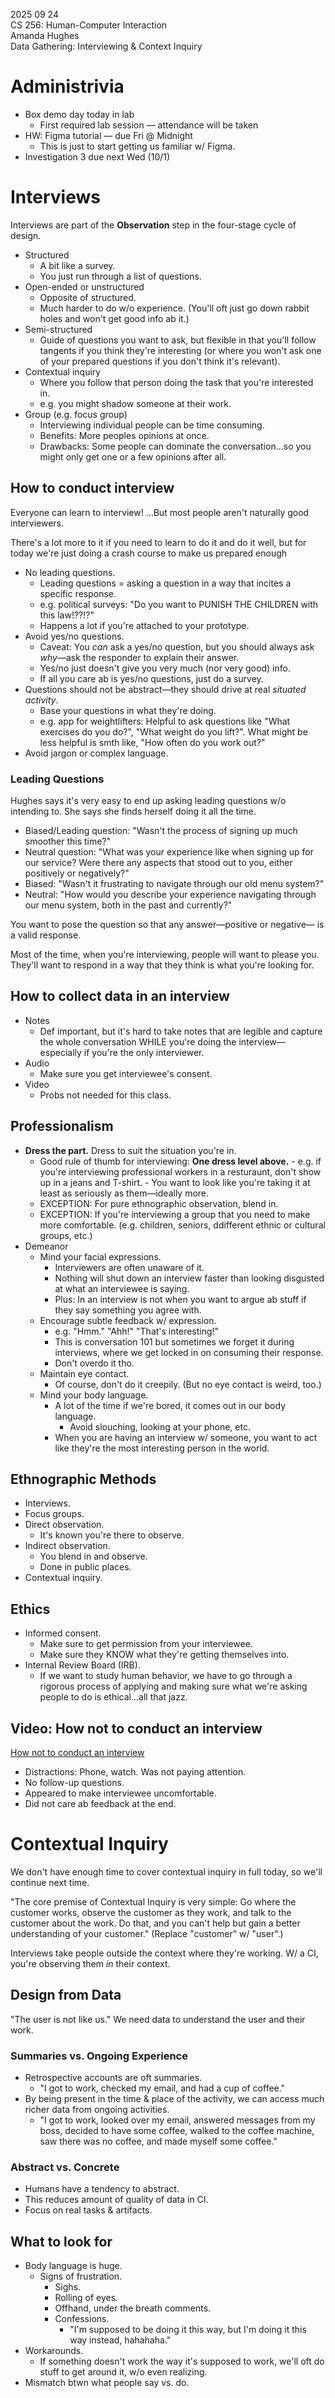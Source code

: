 2025 09 24  
CS 256: Human-Computer Interaction  
Amanda Hughes  
Data Gathering: Interviewing & Context Inquiry  

# Administrivia

- Box demo day today in lab
    - First required lab session &mdash; attendance will be taken
- HW: Figma tutorial &mdash; due Fri @ Midnight
    - This is just to start getting us familiar w/ Figma.
- Investigation 3 due next Wed (10/1)

# Interviews

Interviews are part of the **Observation** step in the four-stage cycle of design.

- Structured
    - A bit like a survey. 
    - You just run through a list of questions.
- Open-ended or unstructured
    - Opposite of structured.
    - Much harder to do w/o experience. (You'll oft just go down rabbit holes and won't get good info ab it.)
- Semi-structured
    - Guide of questions you want to ask, but flexible in that you'll follow tangents if you think they're interesting (or where you won't ask one of your prepared questions if you don't think it's relevant).
- Contextual inquiry
    - Where you follow that person doing the task that you're interested in.
    - e.g. you might shadow someone at their work.
- Group (e.g. focus group)
    - Interviewing individual people can be time consuming.
    - Benefits: More peoples opinions at once.
    - Drawbacks: Some people can dominate the conversation...so you might only get one or a few opinions after all.

## How to conduct interview

Everyone can learn to interview! ...But most people aren't naturally good interviewers.

There's a lot more to it if you need to learn to do it and do it well, but for today we're just doing a crash course to make us prepared enough 

- No leading questions.
    - Leading questions = asking a question in a way that incites a specific response.
    - e.g. political surveys: "Do you want to PUNISH THE CHILDREN with this law!??!?"
    - Happens a lot if you're attached to your prototype. 
- Avoid yes/no questions.
    - Caveat: You *can* ask a yes/no question, but you should always ask *why*&mdash;ask the responder to explain their answer.
    - Yes/no just doesn't give you very much (nor very good) info.
    - If all you care ab is yes/no questions, just do a survey. 
- Questions should not be abstract&mdash;they should drive at real *situated activity*.
    - Base your questions in what they're doing.
    - e.g. app for weightlifters: Helpful to ask questions like "What exercises do you do?", "What weight do you lift?". What might be less helpful is smth like, "How often do you work out?"
- Avoid jargon or complex language.

### Leading Questions

Hughes says it's very easy to end up asking leading questions w/o intending to. She says she finds herself doing it all the time.

- Biased/Leading question: "Wasn't the process of signing up much smoother this time?"
- Neutral question: "What was your experience like when signing up for our service? Were there any aspects that stood out to you, either positively or negatively?"
- Biased: "Wasn't it frustrating to navigate through our old menu system?"
- Neutral: "How would you describe your experience navigating through our menu system, both in the past and currently?"

You want to pose the question so that any answer&mdash;positive or negative&mdash; is a valid response.

Most of the time, when you're interviewing, people will want to please you. They'll want to respond in a way that they think is what you're looking for.

## How to collect data in an interview

- Notes
    - Def important, but it's hard to take notes that are legible and capture the whole conversation WHILE you're doing the interview&mdash;especially if you're the only interviewer.
- Audio
    - Make sure you get interviewee's consent.
- Video
    - Probs not needed for this class.


## Professionalism

- **Dress the part.** Dress to suit the situation you're in.
    - Good rule of thumb for interviewing: **One dress level above.**
          - e.g. if you're interviewing professional workers in a resturaunt, don't show up in a jeans and T-shirt.
          - You want to look like you're taking it at least as seriously as them&mdash;ideally more.
    - EXCEPTION: For pure ethnographic observation, blend in.
    - EXCEPTION: If you're interviewing a group that you need to make more comfortable. (e.g. children, seniors, ddifferent ethnic or cultural groups, etc.)
- Demeanor
    - Mind your facial expressions.
        - Interviewers are often unaware of it.
        - Nothing will shut down an interview faster than looking disgusted at what an interviewee is saying.
        - Plus: In an interview is not when you want to argue ab stuff if they say something you agree with.
    - Encourage subtle feedback w/ expression. 
        - e.g. "Hmm." "Ahh!" "That's interesting!"
        - This is conversation 101 but sometimes we forget it during interviews, where we get locked in on consuming their response.
        - Don't overdo it tho.
    - Maintain eye contact.
        - Of course, don't do it creepily. (But no eye contact is weird, too.)
    - Mind your body language.
        - A lot of the time if we're bored, it comes out in our body language.
            - Avoid slouching, looking at your phone, etc.
        - When you are having an interview w/ someone, you want to act like they're the most interesting person in the world.

## Ethnographic Methods

- Interviews.
- Focus groups.
- Direct observation.
    - It's known you're there to observe.
- Indirect observation.
    - You blend in and observe.
    - Done in public places.
- Contextual inquiry.

## Ethics

- Informed consent.
    - Make sure to get permission from your interviewee.
    - Make sure they KNOW what they're getting themselves into.
- Internal Review Board (IRB).
    - If we want to study human behavior, we have to go through a rigorous process of applying and making sure what we're asking people to do is ethical...all that jazz.

## Video: How not to conduct an interview

[How not to conduct an interview](https://youtu.be/U4UKwd0KExc)

- Distractions: Phone, watch. Was not paying attention.
- No follow-up questions.
- Appeared to make interviewee uncomfortable.
- Did not care ab feedback at the end.


# Contextual Inquiry

We don't have enough time to cover contextual inquiry in full today, so we'll continue next time.

"The core premise of Contextual Inquiry is very simple: Go where the customer works, observe the customer as they work, and talk to the customer about the work. Do that, and you can't help but gain a better understanding of your customer." (Replace "customer" w/ "user".)

Interviews take people outside the context where they're working. W/ a CI, you're observing them *in* their context.

## Design from Data

"The user is not like us." We need data to understand the user and their work.

### Summaries vs. Ongoing Experience

- Retrospective accounts are oft summaries.
    - "I got to work, checked my email, and had a cup of coffee."
- By being present in the time & place of the activity, we can access much richer data from ongoing activities.
    - "I got to work, looked over my email, answered messages from my boss, decided to have some coffee, walked to the coffee machine, saw there was no coffee, and made myself some coffee."

### Abstract vs. Concrete

- Humans have a tendency to abstract.
- This reduces amount of quality of data in CI.
- Focus on real tasks & artifacts.

## What to look for

- Body language is huge.
    - Signs of frustration.
        - Sighs.
        - Rolling of eyes.
        - Offhand, under the breath comments.
        - Confessions.
            - "I'm supposed to be doing it this way, but I'm doing it this way instead, hahahaha."
- Workarounds.
    - If something doesn't work the way it's supposed to work, we'll oft do stuff to get around it, w/o even realizing.
- Mismatch btwn what people say vs. do.